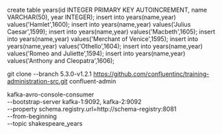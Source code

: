 create table years(id INTEGER PRIMARY KEY AUTOINCREMENT, name
VARCHAR(50), year INTEGER);
insert into years(name,year) values('Hamlet',1600);
insert into years(name,year) values('Julius Caesar',1599);
insert into years(name,year) values('Macbeth',1605);
insert into years(name,year) values('Merchant of Venice',1595);
insert into years(name,year) values('Othello',1604);
insert into years(name,year) values('Romeo and Juliette',1594);
insert into years(name,year) values('Anthony and Cleopatra',1606);



git clone --branch 5.3.0-v1.2.1 https://github.com/confluentinc/training-administration-src.git confluent-admin

kafka-avro-console-consumer \
--bootstrap-server kafka-1:9092, kafka-2:9092 \
--property schema.registry.url=http://schema-registry:8081 \
--from-beginning \
--topic shakespeare_years
